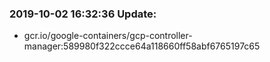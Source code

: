 ### 2019-10-02 16:32:36 Update:

- gcr.io/google-containers/gcp-controller-manager:589980f322ccce64a118660ff58abf6765197c65
